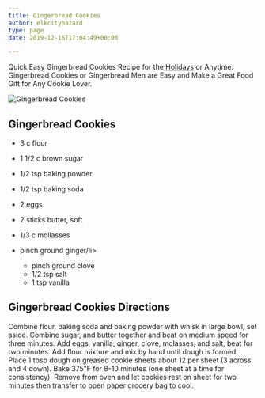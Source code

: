 ```yaml
---
title: Gingerbread Cookies
author: elkcityhazard
type: page
date: 2019-12-16T17:04:49+00:00

---
```

Quick Easy Gingerbread Cookies Recipe for the [Holidays][1] or Anytime. Gingerbread Cookies or Gingerbread Men are Easy and Make a Great Food Gift for Any Cookie Lover.

![Gingerbread Cookies][2] 

## Gingerbread Cookies

  * 3 c flour
  * 1 1/2 c brown sugar
  * 1/2 tsp baking powder
  * 1/2 tsp baking soda
  * 2 eggs
  * 2 sticks butter, soft
  * 1/3 c mollasses
  * pinch ground ginger/li> 
      * pinch ground clove
      * 1/2 tsp salt
      * 1 tsp vanilla</ul> 
    ## Gingerbread Cookies Directions
    
    Combine flour, baking soda and baking powder with whisk in large bowl, set aside. Combine sugar, and butter together and beat on medium speed for three minutes. Add eggs, vanilla, ginger, clove, molasses, and salt, beat for two minutes. Add flour mixture and mix by hand until dough is formed. Place 1 tbsp dough on greased cookie sheets about 12 per sheet (3 across and 4 down). Bake 375&#8457; for 8-10 minutes (one sheet at a time for consistency). Remove from oven and let cookies rest on sheet for two minutes then transfer to open paper grocery bag to cool.

 [1]: /wordpress/recipes-for-special-occasions-and-events/
 [2]: http://www.quick-e-recipes.com/sitebuildercontent/sitebuilderpictures/.pond/IMG_0792_1024.jpg.w300h225.jpg